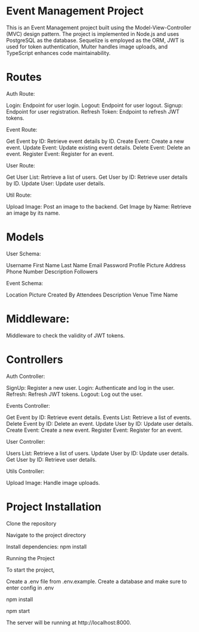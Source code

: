 # Event Management Project

This is an Event Management project built using the Model-View-Controller (MVC) design pattern. The project is implemented in Node.js and uses PostgreSQL as the database. Sequelize is employed as the ORM, JWT is used for token authentication, Multer handles image uploads, and TypeScript enhances code maintainability.

# Routes

Auth Route:

Login: Endpoint for user login.
Logout: Endpoint for user logout.
Signup: Endpoint for user registration.
Refresh Token: Endpoint to refresh JWT tokens.

Event Route:

Get Event by ID: Retrieve event details by ID.
Create Event: Create a new event.
Update Event: Update existing event details.
Delete Event: Delete an event.
Register Event: Register for an event.

User Route:

Get User List: Retrieve a list of users.
Get User by ID: Retrieve user details by ID.
Update User: Update user details.

Util Route:

Upload Image: Post an image to the backend.
Get Image by Name: Retrieve an image by its name.

# Models

User Schema:

Username
First Name
Last Name
Email
Password
Profile Picture
Address
Phone Number
Description
Followers

Event Schema:

Location
Picture
Created By
Attendees
Description
Venue Time
Name

# Middleware:

Middleware to check the validity of JWT tokens.

# Controllers

Auth Controller:

SignUp: Register a new user.
Login: Authenticate and log in the user.
Refresh: Refresh JWT tokens.
Logout: Log out the user.

Events Controller:

Get Event by ID: Retrieve event details.
Events List: Retrieve a list of events.
Delete Event by ID: Delete an event.
Update User by ID: Update user details.
Create Event: Create a new event.
Register Event: Register for an event.

User Controller:

Users List: Retrieve a list of users.
Update User by ID: Update user details.
Get User by ID: Retrieve user details.

Utils Controller:

Upload Image: Handle image uploads.

# Project Installation

Clone the repository

Navigate to the project directory

Install dependencies: npm install

Running the Project

To start the project,

Create a .env file from .env.example.
Create a database and make sure to enter config in .env 

npm install

npm start

The server will be running at http://localhost:8000.
